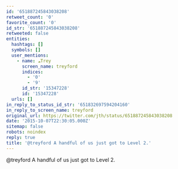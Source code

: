 ```yaml
---
id: '651887245843038208'
retweet_count: '0'
favorite_count: '0'
id_str: '651887245843038208'
retweeted: false
entities:
  hashtags: []
  symbols: []
  user_mentions:
    - name: ☁️Trey
      screen_name: treyford
      indices:
        - '0'
        - '9'
      id_str: '15347228'
      id: '15347228'
  urls: []
in_reply_to_status_id_str: '651832697594204160'
in_reply_to_screen_name: treyford
original_url: https://twitter.com/jth/status/651887245843038208
date: '2015-10-07T22:30:05.000Z'
sitemap: false
robots: noindex
reply: true
title: '@treyford A handful of us just got to Level 2.'
---
```


@treyford A handful of us just got to Level 2.